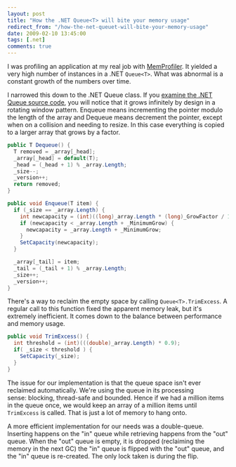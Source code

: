 ```yaml
---
layout: post
title: "How the .NET Queue<T> will bite your memory usage"
redirect_from: "/how-the-net-queuet-will-bite-your-memory-usage"
date: 2009-02-10 13:45:00
tags: [.net]
comments: true
---
```

I was profiling an application at my real job with [MemProfiler](http://memprofiler.com/). It yielded a very high number of instances in a .NET `Queue<T>`. What was abnormal is a constant growth of the numbers over time.

I narrowed this down to the .NET Queue class. If you [examine the .NET Queue source code](http://blogs.msdn.com/sburke/archive/2008/01/16/configuring-visual-studio-to-debug-net-framework-source-code.aspx), you will notice that it grows infinitely by design in a rotating window pattern. Enqueue means incrementing the pointer modulo the length of the array and Dequeue means decrement the pointer, except when on a collision and needing to resize. In this case everything is copied to a larger array that grows by a factor.

```cs
public T Dequeue() {
  T removed = _array[_head];
  _array[_head] = default(T);
  _head = (_head + 1) % _array.Length;
  _size--;
  _version++;
  return removed;
}

public void Enqueue(T item) {
  if (_size == _array.Length) {
    int newcapacity = (int)((long)_array.Length * (long)_GrowFactor / 100);
    if (newcapacity < _array.Length + _MinimumGrow) {
      newcapacity = _array.Length + _MinimumGrow;
    }
    SetCapacity(newcapacity);
  }

  _array[_tail] = item;
  _tail = (_tail + 1) % _array.Length;
  _size++;
  _version++;
}
```

There's a way to reclaim the empty space by calling `Queue<T>.TrimExcess`. A regular call to this function fixed the apparent memory leak, but it's extremely inefficient. It comes down to the balance between performance and memory usage.

```cs
public void TrimExcess() {
  int threshold = (int)(((double)_array.Length) * 0.9);
  if( _size < threshold ) {
    SetCapacity(_size);
  }
}
```

The issue for our implementation is that the queue space isn't ever reclaimed automatically. We're using the queue in its processing sense: blocking, thread-safe and bounded. Hence if we had a million items in the queue once, we would keep an array of a million items until `TrimExcess` is called. That is just a lot of memory to hang onto.

A more efficient implementation for our needs was a double-queue. Inserting happens on the "in" queue while retrieving happens from the "out" queue. When the "out" queue is empty, it is dropped (reclaiming the memory in the next GC) the "in" queue is flipped with the "out" queue, and the "in" queue is re-created. The only lock taken is during the flip.


